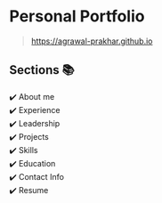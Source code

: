 # Personal Portfolio 


> https://agrawal-prakhar.github.io

## Sections 📚
✔️ About me\
✔️ Experience\
✔️ Leadership\
✔️ Projects \
✔️ Skills \
✔️ Education\
✔️ Contact Info\
✔️ Resume
